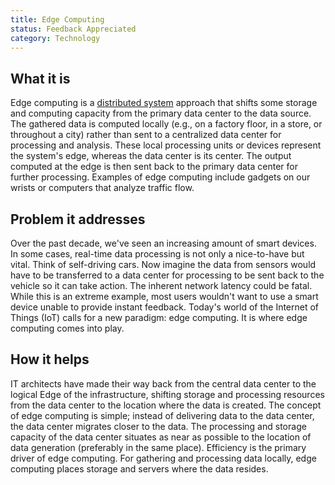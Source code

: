```yaml
---
title: Edge Computing
status: Feedback Appreciated
category: Technology
---
```


## What it is

Edge computing is a [distributed system](/distributed-systems/) approach that shifts some storage and computing capacity from the primary data center to the data source.
The gathered data is computed locally (e.g., on a factory floor, in a store, or throughout a city) rather than sent to a centralized data center for processing and analysis. 
These local processing units or devices represent the system's edge, whereas the data center is its center.
The output computed at the edge is then sent back to the primary data center for further processing.
Examples of edge computing include gadgets on our wrists or computers that analyze traffic flow.

## Problem it addresses

Over the past decade, we've seen an increasing amount of smart devices.
In some cases, real-time data processing is not only a nice-to-have but vital. 
Think of self-driving cars. 
Now imagine the data from sensors would have to be transferred to a data center for processing to be sent back to the vehicle so it can take action. 
The inherent network latency could be fatal. 
While this is an extreme example, most users wouldn't want to use a smart device unable to provide instant feedback. 
Today's world of the Internet of Things (IoT) calls for a new paradigm: edge computing. 
It is where edge computing comes into play.

## How it helps

IT architects have made their way back from the central data center to the logical Edge of the infrastructure, shifting storage and processing resources from the data center to the location where the data is created.
The concept of edge computing is simple; instead of delivering data to the data center, the data center migrates closer to the data. The processing and storage capacity of the data center situates as near as possible to the location of data generation (preferably in the same place).
Efficiency is the primary driver of edge computing. 
For gathering and processing data locally, edge computing places storage and servers where the data resides.


